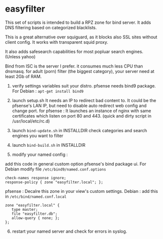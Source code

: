 # easyfilter

This set of scripts is intended to build a RPZ zone for bind server.
It adds DNS filtering based on categorized blacklists.

This is a great alternative over squiguard, as it blocks also SSL sites without client config.
It works with transparent squid proxy.

It also adds safesearch capabilities for most popluar search engines. (Unless yahoo)

Bind from ISC is the server I prefer. it consumes much less CPU than dnsmasq.
for adult (porn) filter (the biggest category), your server need at least 2Gb of RAM.

1) verify settings variables suit your distro.
pfsense needs bind9 package. For Debian : `apt-get install bind9`

2) launch setup.sh
It needs an IP to redirect bad content to.
It could be the pfsense's LAN IP, but need to disable auto redirect web config and change port.
for pfsense : It launches an instance of nginx with same certificates which listen on port 80 and 443. (quick and dirty script in /usr/local/etc/rc.d)

3) launch `bind-update.sh` in INSTALLDIR
check categories and search engines you want to filter

4) launch `bind-build.sh` in INSTALLDIR

5) modify your named config :

add this code in general custom option pfsense's bind package ui. For Debian modify file `/etc/bind9/named.conf.options`

```
check-names response ignore;
response-policy { zone "easyfilter.local"; };
```
pfsense : Decalre this zone in your view's custom settings.
Debian : add this in `/etc/bind/named.conf.local`

```
zone "easyfilter.local" {
   type master;
   file "easyfilter.db";
   allow-query { none; };
};

```

6) restart your named server and check for errors in syslog.
